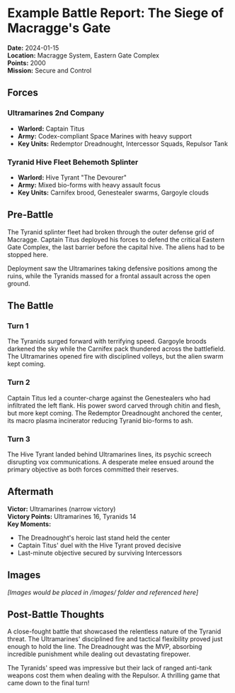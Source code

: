 # Example Battle Report: The Siege of Macragge's Gate

**Date:** 2024-01-15  
**Location:** Macragge System, Eastern Gate Complex  
**Points:** 2000  
**Mission:** Secure and Control  

## Forces

### Ultramarines 2nd Company
- **Warlord:** Captain Titus
- **Army:** Codex-compliant Space Marines with heavy support
- **Key Units:** Redemptor Dreadnought, Intercessor Squads, Repulsor Tank

### Tyranid Hive Fleet Behemoth Splinter
- **Warlord:** Hive Tyrant "The Devourer"
- **Army:** Mixed bio-forms with heavy assault focus
- **Key Units:** Carnifex brood, Genestealer swarms, Gargoyle clouds

## Pre-Battle

The Tyranid splinter fleet had broken through the outer defense grid of Macragge. Captain Titus deployed his forces to defend the critical Eastern Gate Complex, the last barrier before the capital hive. The aliens had to be stopped here.

Deployment saw the Ultramarines taking defensive positions among the ruins, while the Tyranids massed for a frontal assault across the open ground.

## The Battle

### Turn 1
The Tyranids surged forward with terrifying speed. Gargoyle broods darkened the sky while the Carnifex pack thundered across the battlefield. The Ultramarines opened fire with disciplined volleys, but the alien swarm kept coming.

### Turn 2
Captain Titus led a counter-charge against the Genestealers who had infiltrated the left flank. His power sword carved through chitin and flesh, but more kept coming. The Redemptor Dreadnought anchored the center, its macro plasma incinerator reducing Tyranid bio-forms to ash.

### Turn 3
The Hive Tyrant landed behind Ultramarines lines, its psychic screech disrupting vox communications. A desperate melee ensued around the primary objective as both forces committed their reserves.

## Aftermath

**Victor:** Ultramarines (narrow victory)  
**Victory Points:** Ultramarines 16, Tyranids 14  
**Key Moments:** 
- The Dreadnought's heroic last stand held the center
- Captain Titus' duel with the Hive Tyrant proved decisive
- Last-minute objective secured by surviving Intercessors

## Images

*[Images would be placed in /images/ folder and referenced here]*

## Post-Battle Thoughts

A close-fought battle that showcased the relentless nature of the Tyranid threat. The Ultramarines' disciplined fire and tactical flexibility proved just enough to hold the line. The Dreadnought was the MVP, absorbing incredible punishment while dealing out devastating firepower.

The Tyranids' speed was impressive but their lack of ranged anti-tank weapons cost them when dealing with the Repulsor. A thrilling game that came down to the final turn!
